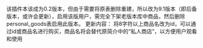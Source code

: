 该插件本该成为0.2版本，但由于需要将原表删除重建，所以改为9.1版本（即后备版本，或许会更新），启用该版用户，需完全下架老版本库中商品，然后删除personal_goods表启用此版本。
更新内容：
将8字符以上商品名改为id，可以通过id或商品名进行购买，商品名将会替代原简介中的“私人商店”，以方便用户观看和使用
